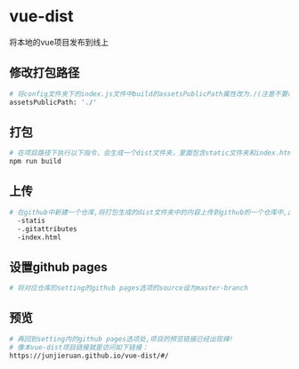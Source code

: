 # vue-dist
将本地的vue项目发布到线上

## 修改打包路径
```bash
# 将config文件夹下的index.js文件中build的assetsPublicPath属性改为./(注意不要改成dev的路径)
assetsPublicPath: './'
```
## 打包
```bash
# 在项目路径下执行以下指令，会生成一个dist文件夹，里面包含static文件夹和index.html
npm run build
```

## 上传
```bash
# 在github中新建一个仓库,将打包生成的dist文件夹中的内容上传到github的一个仓库中,此时仓库目录应如下,index.html在根目录 
  -statis
  -.gitattributes
  -index.html
```

## 设置github pages
```bash
# 将对应仓库的setting的github pages选项的source设为master-branch
```


## 预览
```bash
# 再回到setting内的github pages选项处,项目的预览链接已经出现辣!
# 像本vue-dist项目链接就是访问如下链接：
https://junjieruan.github.io/vue-dist/#/
```

